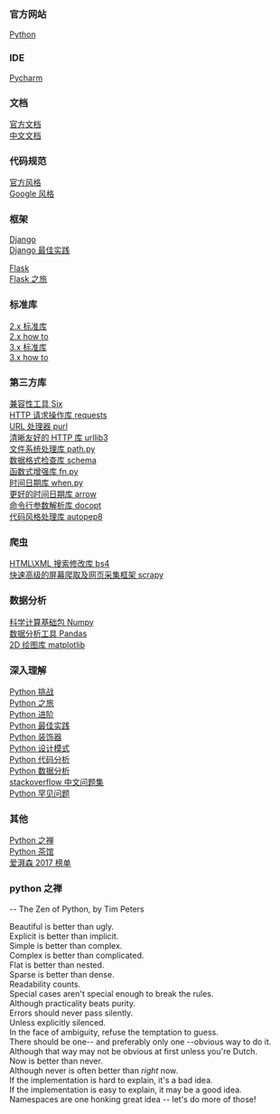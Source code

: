 

### 官方网站
[Python](https://www.python.org/)  

### IDE
[Pycharm](https://www.jetbrains.com/pycharm/)  

### 文档
[官方文档](https://docs.python.org/3/)  
[中文文档](http://docs.pythontab.com/)  

### 代码规范
[官方风格](https://www.python.org/dev/peps/pep-0008/)  
[Google 风格](http://zh-google-styleguide.readthedocs.io/en/latest/google-python-styleguide/) 

### 框架
[Django](https://www.djangoproject.com/)  
[Django 最佳实践](https://github.com/yangyubo/zh-django-best-practices/blob/master/readme.rst)   

[Flask](http://flask.pocoo.org/)  
[Flask 之旅](http://spacewander.github.io/explore-flask-zh/) 

### 标准库
[2.x 标准库](https://docs.python.org/2/library/)  
[2.x how to](https://docs.python.org/2/howto/)  
[3.x 标准库](https://docs.python.org/3/library/)  
[3.x how to](https://docs.python.org/3/howto/)  

### 第三方库
[兼容性工具 Six](http://pythonhosted.org/six/)  
[HTTP 请求操作库 requests](https://github.com/kennethreitz/requests)  
[URL 处理器 purl](https://github.com/codeinthehole/purl)  
[清晰友好的 HTTP 库 urllib3](https://github.com/shazow/urllib3)  
[文件系统处理库 path.py](https://github.com/jaraco/path.py)  
[数据格式检查库 schema](https://github.com/halst/schema)  
[函数式增强库 fn.py](https://github.com/kachayev/fn.py)  
[时间日期库 when.py](https://github.com/dirn/When.py)  
[更好的时间日期库 arrow](https://github.com/crsmithdev/arrow)  
[命令行参数解析库 docopt](https://github.com/docopt/docopt)  
[代码风格处理库 autopep8](https://github.com/hhatto/autopep8)  

### 爬虫
[HTML\XML 搜索修改库 bs4](https://www.crummy.com/software/BeautifulSoup/bs4/doc/)  
[快速高级的屏幕爬取及网页采集框架 scrapy](https://github.com/scrapy/scrapy)  

### 数据分析
[科学计算基础包 Numpy](http://www.numpy.org/)  
[数据分析工具 Pandas](http://pandas.pydata.org/)  
[2D 绘图库 matplotlib](https://matplotlib.org/)  

### 深入理解  
[Python 挑战](http://www.pythonchallenge.com/)  
[Python 之旅](http://funhacks.net/explore-python/)  
[Python 进阶](http://interpy.eastlakeside.com/)  
[Python 最佳实践](http://pythonguidecn.readthedocs.io/zh/latest/)  
[Python 装饰器](https://www.zhihu.com/question/26930016/)  
[Python 设计模式](https://github.com/faif/python-patterns)  
[Python 代码分析](http://www.pythontutor.com/)  
[Python 数据分析](https://github.com/BrambleXu/pydata-notebook)  
[stackoverflow 中文问题集](https://taizilongxu.gitbooks.io/stackoverflow-about-python/content/index.html)  
[Python 罕见问题](http://norvig.com/python-iaq.html)  

### 其他
[Python 之禅](https://foofish.net/)  
[Python 茶馆](https://pythoncaff.com/)  
[爱湃森 2017 榜单](https://annual2017.pycourses.com/)  

### python 之禅
-- The Zen of Python, by Tim Peters  

Beautiful is better than ugly.  
Explicit is better than implicit.  
Simple is better than complex.  
Complex is better than complicated.  
Flat is better than nested.  
Sparse is better than dense.  
Readability counts.  
Special cases aren't special enough to break the rules.  
Although practicality beats purity.  
Errors should never pass silently.  
Unless explicitly silenced.  
In the face of ambiguity, refuse the temptation to guess.  
There should be one-- and preferably only one --obvious way to do it.  
Although that way may not be obvious at first unless you're Dutch.  
Now is better than never.  
Although never is often better than *right* now.  
If the implementation is hard to explain, it's a bad idea.  
If the implementation is easy to explain, it may be a good idea.  
Namespaces are one honking great idea -- let's do more of those!  
